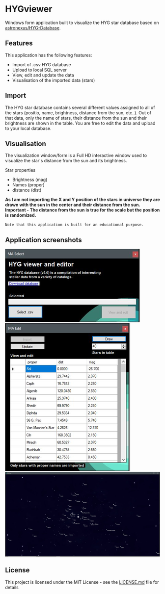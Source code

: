 # HYGviewer
Windows form application built to visualize the HYG star database based on [astronexus/HYG-Database](https://github.com/astronexus/HYG-Database).
## Features
This application has the following features:
* Import of .csv HYG database
* Upload to local SQL server
* View, edit and update the data
* Visualisation of the imported data (stars)

## Import
The HYG star database contains several different values assigned to all of the stars (positio, name, brightness, distance from the sun, etc..). Out of that data, only the name of stars, their distance from the sun and their brightness are shown in the table. You are free to edit the data and upload to your local database.

## Visualisation
The visualization window/form is a Full HD interactive window used to visualize the star's distance from the sun and its brightness.

Star properties
* Brightness (mag)
* Names (proper)
* distance (dist)

**As I am not importing the X and Y position of the stars in universe they are drawn with the sun in the center and their distance from the sun. Important - The distance from the sun is true for the scale but the position is randomized.**
```
Note that this application is built for an educational purpose.
```


## Application screenshots

![](SS1.JPG)
![](SS2.JPG)
![](SS3.JPG)

## License
This project is licensed under the MIT License - see the [LICENSE.md](LICENSE) file for details
